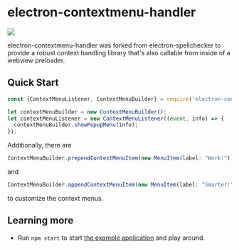 # electron-contextmenu-handler

![](https://img.shields.io/npm/dm/electron-contextmenu-handler.svg)

electron-contextmenu-handler was forked from electron-spellchecker to provide
a robust context handling library that's also callable from inside of a webview preloader.

## Quick Start

```js
const {ContextMenuListener, ContextMenuBuilder} = require('electron-contextmenu-handler');

let contextMenuBuilder = new ContextMenuBuilder();
let contextMenuListener = new ContextMenuListener((event, info) => {
  contextMenuBuilder.showPopupMenu(info);
});
```

Additionally, there are
```js
ContextMenuBuilder.prependContextMenuItem(new MenuItem(label: "Work!"))
```
 and
 ```js
 ContextMenuBuilder.appendContextMenuItem(new MenuItem(label: "Smarter!"))
 ```
to customize the context menus.

## Learning more

* Run `npm start` to start [the example application](https://github.com/TheGoddessInari/electron-contextmenu-handlerr/tree/master/example) and play around.

